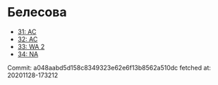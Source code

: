 # Белесова
- [31: AC](31.md)
- [32: AC](32.md)
- [33: WA 2](33.md)
- [34: NA](34.md)

Commit: a048aabd5d158c8349323e62e6f13b8562a510dc
 fetched at: 20201128-173212

